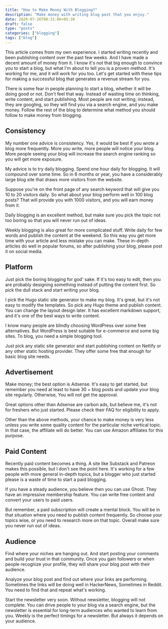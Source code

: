 ```yaml
---
title: "How to Make Money With Blogging?"
description: "Make money with writing blog post that you enjoy."
date: 2020-07-26T00:31:06+05:30
draft: false
type: "posts"
categories: ["blogging"]
tags: ["blog"]
---
```


This article comes from my own experience. I started writing recently and been publishing content over the past few weeks. And I have made a decent amount of money from it. I know it's not that big enough to convince you to start a blog, but what I'm about to tell you is a proven method. It's working for me, and it will work for you too. Let's get started with these tips for making a successful blog that generates a revenue stream for you.

There is some fear in people planning to start a blog, whether it will be doing good or not. Don't feel that way. Instead of wasting time on thinking, write content, and start publishing. Most people are not writing; instead, they are googling, so they will find you via a search engine, and you make money. Follow the rest of the blog to determine what method you should follow to make money from blogging.

## Consistency

My number one advice is consistency. Yes, it would be best if you wrote a blog more frequently. More you write, more people will notice your blog. More people seeing your blog will increase the search engine ranking so you will get more exposure.

My advice is to try daily blogging. Spend one hour daily for blogging. It will compound over some time. So in 6 months or year, you have a considerably large blog site that draws more visitors from the website.

Suppose you're on the front page of any search keyword that will give you 10 to 20 visitors daily. So what about your blog perform well in 100 blog posts? That will provide you with 1000 visitors, and you will earn money from it.

Daily blogging is an excellent method, but make sure you pick the topic not too boring so that you will never run out of ideas.

Weekly blogging is also great for more complicated stuff.   Write daily for few words and publish the content at the weekend. So this way you get more time with your article and less mistake you can make.  These in-depth articles do well in popular forums, so after publishing your blog, please post it on social media.

## Platform

Just pick the boring blogging for god' sake. If it's too easy to edit, then you are probably designing something instead of putting the content first. So pick the dull stack and start writing your blog.

I pick the Hugo static site generator to make my blog. It's great, but it's not easy to modify the templates. So pick any Hugo theme and publish content. You can change the layout design later. It has excellent markdown support, and it's one of the best ways to write content.

I know many people are blindly choosing WordPress over some free alternatives. But WordPress is best suitable for e-commerce and some big sites. To blog, you need a simple blogging tool.

Just pick any static site generator and start publishing content on Netlify or any other static hosting provider. They offer some free that enough for basic blog site needs.

## Advertisement

Make money; the best option is Adsense. It's easy to get started, but remember you need at least to have 30 + blog posts and update your blog site regularly. Otherwise, You will not get the approval.

Great options other than Adsense are carbon ads, but believe me, it's not for freshers who just started. Please check their FAQ for eligibility to apply.

Other than the above methods, your chance to make money is very less unless you write some quality content for the particular niche vertical topic. In that case, the affiliate will do better. You can use Amazon affiliates for this purpose.

## Paid Content

Recently paid content becomes a thing. A site like Substack and Patreon makes this possible, but I don't see the point here. It's working for a few people with more general in-depth topics, but a blogger who just started please is a waste of time to start a paid blogging.

If you have a steady audience, you believe then you can use Ghost. They have an impressive membership feature. You can write free content and convert your users to paid users.

But remember, a paid subscription will create a mental block. You will be in that situation where you need to publish content frequently. So choose your topics wise, or you need to research more on that topic. Overall make sure you never run out of ideas.

## Audience

Find where your niches are hanging out. And start posting your comments and build your trust in that community. Once you gain followers or when people recognize your profile, they will share your blog post with their audience.

Analyze your blog post and find out where your links are performing. Sometimes the links will be doing well in HackerNews, Sometimes in Reddit. You need to find that and repeat what's working.

Start the newsletter very soon. Without newsletter, blogging will not complete. You can drive people to your blog via a search engine, but the newsletter is essential for long-term audiences who wanted to learn from you.
Weekly is the perfect timings for a newsletter. But always it depends on your audience.